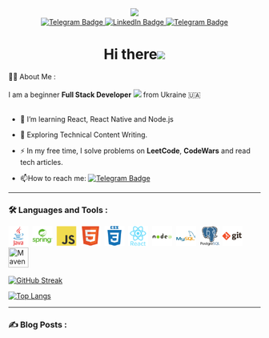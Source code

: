 <div id="header" align="center">
<img src="https://media.giphy.com/media/qgQUggAC3Pfv687qPC/giphy.gif" width="200">
</div>




<div id="badges" align="center">
   <a href="https://www.instagram.com/blavikensbutcher/">
  <img src="https://img.shields.io/badge/Instagram-black?style=for-the-badge&logo=instagram&logoColor=white" alt="Telegram Badge"/>
  </a>
  <a href="https://www.linkedin.com/in/blavikensbutcher/">
  <img src="https://img.shields.io/badge/LinkedIn-blue?style=for-the-badge&logo=linkedin&logoColor=white" alt="LinkedIn Badge"/>
  </a>
  <a href="https://t.me/blavikensbutcher">
  <img src="https://img.shields.io/badge/Telegram-black?style=for-the-badge&logo=telegram&logoColor=white" alt="Telegram Badge"/>
  </a>
<!--   <img src="https://img.shields.io/badge/YouTube-red?style=for-the-badge&logo=YouTube&logoColor=white" alt="Youtube Badge"/> -->
<!--   <img src="https://img.shields.io/badge/Twitter-blue?style=for-the-badge&logo=twitter&logoColor=white" alt="Twitter Badge"/> -->
</div>

<!-- <div align="center"><img src="https://komarev.com/ghpvc/?username=blavikensbutcher&style=flat-square&color=red" alt="Profile views counter"/></div> -->

<h1 align="center">Hi there<img src="https://camo.githubusercontent.com/e8e7b06ecf583bc040eb60e44eb5b8e0ecc5421320a92929ce21522dbc34c891/68747470733a2f2f6d656469612e67697068792e636f6d2f6d656469612f6876524a434c467a6361737252346961377a2f67697068792e676966" width="35"></h1>


<div>👨‍💻 About Me : </div>
<br>
<div>I am a beginner <b>Full Stack Developer</b> <img src="https://media.giphy.com/media/WUlplcMpOCEmTGBtBW/giphy.gif" width="30"> from Ukraine 🇺🇦</div>
<br>


- :telescope: I’m learning React, React Native and Node.js

- :seedling: Exploring Technical Content Writing.

- :zap:  In my free time, I solve problems on <b>LeetCode</b>, <b>CodeWars</b> and read tech articles.

- :mailbox:How to reach me: [![Telegram Badge](https://img.shields.io/badge/-blavikensbutcher-black?style=flat&logo=telegram&logoColor=white)]([your-linkedin-url](https://t.me/blavikensbutcher))

---

### :hammer_and_wrench: Languages and Tools :
<div>
  <img src="https://github.com/devicons/devicon/blob/master/icons/java/java-original-wordmark.svg" title="Java" alt="Java" width="40" height="40"/>&nbsp;
  <img src="https://github.com/devicons/devicon/blob/master/icons/spring/spring-original-wordmark.svg" title="Spring" alt="Spring" width="40" height="40"/>&nbsp;
  <img src="https://github.com/devicons/devicon/blob/master/icons/javascript/javascript-original.svg" title="JavaScript" alt="JavaScript" width="40" height="40"/>&nbsp;
  <img src="https://github.com/devicons/devicon/blob/master/icons/html5/html5-original.svg" title="HTML5" alt="HTML" width="40" height="40"/>&nbsp;
  <img src="https://github.com/devicons/devicon/blob/master/icons/css3/css3-plain-wordmark.svg"  title="CSS3" alt="CSS" width="40" height="40"/>&nbsp;
  <img src="https://github.com/devicons/devicon/blob/master/icons/react/react-original-wordmark.svg" title="React" alt="React" width="40" height="40"/>&nbsp;
  <img src="https://github.com/devicons/devicon/blob/master/icons/nodejs/nodejs-original-wordmark.svg" title="NodeJS" alt="NodeJS" width="40" height="40"/>&nbsp;
  <img src="https://github.com/devicons/devicon/blob/master/icons/mysql/mysql-original-wordmark.svg" title="MySQL"  alt="MySQL" width="40" height="40"/>&nbsp;
  <img src="https://github.com/devicons/devicon/blob/master/icons/postgresql/postgresql-original-wordmark.svg" title="PostgreSQL" **alt="PostgreSQL" width="40" height="40"/>
  <img src="https://github.com/devicons/devicon/blob/master/icons/git/git-original-wordmark.svg" title="Git" **alt="Git" width="40" height="40"/>
  <img src="https://www.svgrepo.com/show/354051/maven.svg" title="Maven" **alt="Maven" width="40" height="40"/>
</div>

[![GitHub Streak](http://github-readme-streak-stats.herokuapp.com?user=blavikensbutcher&hide_border=true&border_radius=8.4&locale=uk&background=45%2C000000%2CFF2222&dates=FFFFFF&currStreakNum=EB281B&sideNums=EB0000&sideLabels=EBA403)](https://git.io/streak-stats)

[![Top Langs](https://github-readme-stats.vercel.app/api/top-langs/?username=blavikensbutcher&theme=onedark)](https://github.com/anuraghazra/github-readme-stats)

---

### :writing_hand: Blog Posts :


<!--
**blavikensbutcher/blavikensbutcher** is a ✨ _special_ ✨ repository because its `README.md` (this file) appears on your GitHub profile.

Here are some ideas to get you started:

- 🔭 I’m currently working on ...
- 🌱 I’m currently learning ...
- 👯 I’m looking to collaborate on ...
- 🤔 I’m looking for help with ...
- 💬 Ask me about ...
- 📫 How to reach me: ...
- 😄 Pronouns: ...
- ⚡ Fun fact: ...
-->
